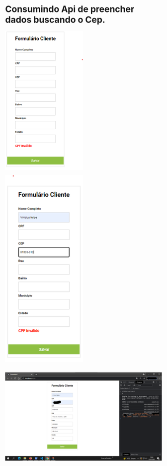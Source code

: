 # Consumindo Api de preencher dados buscando o Cep.

 <img alt="form" title="formulario1" src="imgangular/form-cep1.png" width="250px" />

 <img alt="form" title="formulario2" src="imgangular/form-cep2.png" width="250px" /><br><br/>
 
 <img alt="form" title="formulario3" src="imgangular/form-cep3.png" width="800px" />

